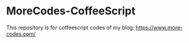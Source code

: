 # MoreCodes-CoffeeScript
This repository is for coffeescript codes of my blog: https://www.more-codes.com/

